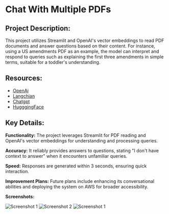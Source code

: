 # Chat With Multiple PDFs

## Project Description:

This project utilizes Streamlit and OpenAI's vector embeddings to read PDF documents and answer questions based on their content. For instance, using a US amendments PDF as an example, the model can interpret and respond to queries such as explaining the first three amendments in simple terms, suitable for a toddler's understanding.

## Resources:
* [OpenAi](https://platform.openai.com/docs/overview)
* [Langchian](https://python.langchain.com/v0.2/docs/introduction/)
* [Chatgpt](https://chatgpt.com/)
* [HugggingFace](https://huggingface.co/)

## Key Details:

**Functionality:** The project leverages Streamlit for PDF reading and OpenAI's vector embeddings for understanding and processing queries.

**Accuracy:** It reliably provides answers to questions, stating "I don't have context to answer" when it encounters unfamiliar queries.

**Speed:** Responses are generated within 3 seconds, ensuring quick interaction.

**Improvement Plans:** Future plans include enhancing its conversational abilities and deploying the system on AWS for broader accessibility.

**Screenshots:**

![Screenshot 1](https://github.com/alejandro-ao/ask-multiple-pdfs/assets/59464869/07a0546e-face-4b48-aca7-bd7ad7b514f0)
![Screenshot 2](https://github.com/alejandro-ao/ask-multiple-pdfs/assets/59464869/de06deca-b7be-4b51-aa77-a44e3145a3d4)
![Screenshot 1](https://github.com/alejandro-ao/ask-multiple-pdfs/assets/59464869/171352ae-ee5a-456f-8350-09114f9c2284)

